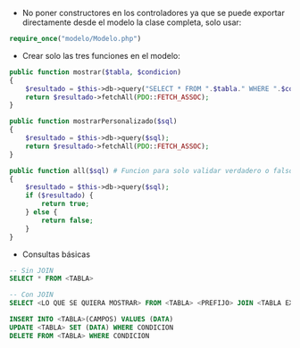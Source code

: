- No poner constructores en los controladores ya que se puede exportar directamente desde el modelo la clase completa, solo usar:
```php
require_once("modelo/Modelo.php")
```

- Crear solo las tres funciones en el modelo:
```php
public function mostrar($tabla, $condicion) 
{
	$resultado = $this->db->query("SELECT * FROM ".$tabla." WHERE ".$condicion);
	return $resultado->fetchAll(PDO::FETCH_ASSOC);
}

public function mostrarPersonalizado($sql)
{
	$resultado = $this->db->query($sql);
	return $resultado->fetchAll(PDO::FETCH_ASSOC);
}

public function all($sql) # Funcion para solo validar verdadero o falso la construcción de la consulta, como eliminar, actualizar y autenticar 
{
	$resultado = $this->db->query($sql);
	if ($resultado) {
		return true;
	} else {
		return false;
	}
}
```

- Consultas básicas
```SQL
-- Sin JOIN
SELECT * FROM <TABLA>

-- Con JOIN
SELECT <LO QUE SE QUIERA MOSTRAR> FROM <TABLA> <PREFIJO> JOIN <TABLA EXTERNA> ON <CONDICION>

INSERT INTO <TABLA>(CAMPOS) VALUES (DATA)
UPDATE <TABLA> SET (DATA) WHERE CONDICION
DELETE FROM <TABLA> WHERE CONDICION
```
